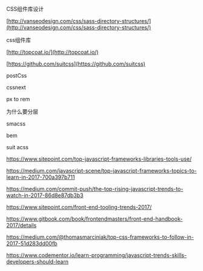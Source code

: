 CSS组件库设计

[http://vanseodesign.com/css/sass-directory-structures/](http://vanseodesign.com/css/sass-directory-structures/)

css组件库

[http://topcoat.io/](http://topcoat.io/)

[https://github.com/suitcss](https://github.com/suitcss)

postCss

cssnext

px to rem

为什么要分层

smacss

bem

suit acss



https://www.sitepoint.com/top-javascript-frameworks-libraries-tools-use/

https://medium.com/javascript-scene/top-javascript-frameworks-topics-to-learn-in-2017-700a397b711

https://medium.com/commit-push/the-top-rising-javascript-trends-to-watch-in-2017-86d8e87db3b3

https://www.sitepoint.com/front-end-tooling-trends-2017/

https://www.gitbook.com/book/frontendmasters/front-end-handbook-2017/details

https://medium.com/@thomasmarciniak/top-css-frameworks-to-follow-in-2017-51d283dd00fb

https://www.codementor.io/learn-programming/javascript-trends-skills-developers-should-learn

